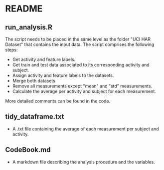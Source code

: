 # README

## run_analysis.R 

 The script needs to be placed in the same level as the folder "UCI HAR Dataset" that contains the input data. The script comprises the following steps:
 - Get activity and feature labels.
 - Get train and test data associated to its corresponding activity and subject.
 - Assign activity and feature labels to the datasets.
 - Merge both datasets
 - Remove all measurements except "mean" and "std" measurements.
 - Calculate the average per activity and subject for each measurement.
 
 More detailed comments can be found in the code.
 
## tidy_dataframe.txt
 - A .txt file containing the average of each measurement per subject and activity. 

## CodeBook.md
 - A markdown file describing the analysis procedure and the variables.